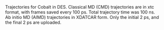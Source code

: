 Trajectories for Cobalt in DES. 
Classical MD (CMD) trajectories are in xtc format, with frames saved every 100 ps. Total trajectory time was 100 ns. 
Ab initio MD (AIMD) trajectories in XDATCAR form. Only the initial 2 ps, and the final 2 ps are uploaded.
